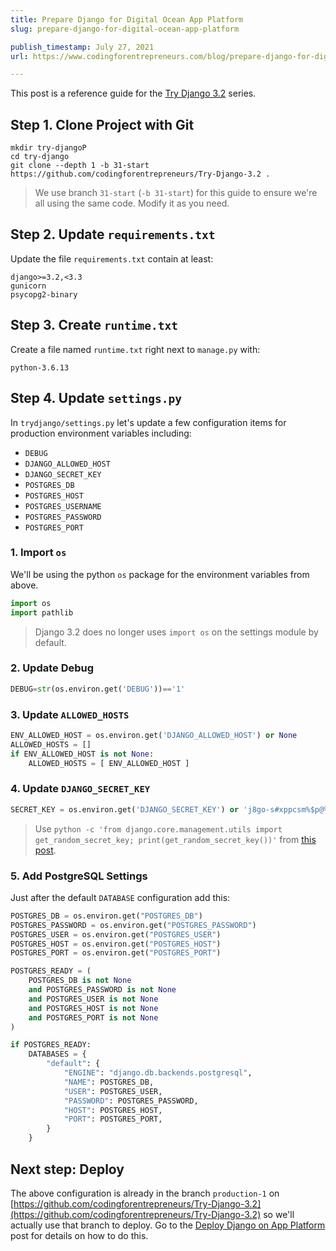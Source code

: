 ```yaml
---
title: Prepare Django for Digital Ocean App Platform
slug: prepare-django-for-digital-ocean-app-platform

publish_timestamp: July 27, 2021
url: https://www.codingforentrepreneurs.com/blog/prepare-django-for-digital-ocean-app-platform/

---
```


This post is a reference guide for the [Try Django 3.2](https://www.codingforentrepreneurs.com/projects/try-django-3-2) series. 


## Step 1. Clone Project with Git
```
mkdir try-djangoP
cd try-django
git clone --depth 1 -b 31-start https://github.com/codingforentrepreneurs/Try-Django-3.2 .
```
> We use branch `31-start` (`-b 31-start`) for this guide to ensure we're all using the same code. Modify it as you need.

## Step 2. Update `requirements.txt`
Update the file `requirements.txt` contain at least:
```
django>=3.2,<3.3
gunicorn
psycopg2-binary
```

## Step 3. Create `runtime.txt`
Create a file named `runtime.txt` right next to `manage.py` with:
```
python-3.6.13
```

## Step 4. Update `settings.py`
In `trydjango/settings.py` let's update a few configuration items for production environment variables including:

- `DEBUG`
- `DJANGO_ALLOWED_HOST`
- `DJANGO_SECRET_KEY`
- `POSTGRES_DB`
- `POSTGRES_HOST`
- `POSTGRES_USERNAME`
- `POSTGRES_PASSWORD`
- `POSTGRES_PORT`

### 1. Import `os`
We'll be using the python `os` package for the environment variables from above.
```python
import os
import pathlib
```
> Django 3.2 does no longer uses `import os` on the settings module by default.

### 2. Update Debug
```python
DEBUG=str(os.environ.get('DEBUG'))=='1'
```

### 3. Update `ALLOWED_HOSTS`
```python
ENV_ALLOWED_HOST = os.environ.get('DJANGO_ALLOWED_HOST') or None
ALLOWED_HOSTS = []
if ENV_ALLOWED_HOST is not None:
    ALLOWED_HOSTS = [ ENV_ALLOWED_HOST ]
```

### 4. Update `DJANGO_SECRET_KEY`
```python
SECRET_KEY = os.environ.get('DJANGO_SECRET_KEY') or 'j8go-s#xppcsm%$p@%q5we7u)l^%*z34ulo!o0-h%mx8%@q1-o'
```
> Use `python -c 'from django.core.management.utils import get_random_secret_key; print(get_random_secret_key())'` from [this post](https://www.codingforentrepreneurs.com/blog/create-a-one-off-django-secret-key/).



### 5. Add PostgreSQL Settings
Just after the default `DATABASE` configuration add this:

```python
POSTGRES_DB = os.environ.get("POSTGRES_DB")
POSTGRES_PASSWORD = os.environ.get("POSTGRES_PASSWORD")
POSTGRES_USER = os.environ.get("POSTGRES_USER")
POSTGRES_HOST = os.environ.get("POSTGRES_HOST")
POSTGRES_PORT = os.environ.get("POSTGRES_PORT")

POSTGRES_READY = (
    POSTGRES_DB is not None
    and POSTGRES_PASSWORD is not None
    and POSTGRES_USER is not None
    and POSTGRES_HOST is not None
    and POSTGRES_PORT is not None
)

if POSTGRES_READY:
    DATABASES = {
        "default": {
            "ENGINE": "django.db.backends.postgresql",
            "NAME": POSTGRES_DB,
            "USER": POSTGRES_USER,
            "PASSWORD": POSTGRES_PASSWORD,
            "HOST": POSTGRES_HOST,
            "PORT": POSTGRES_PORT,
        }
    }
```


## Next step: Deploy
The above configuration is already in the branch `production-1` on [https://github.com/codingforentrepreneurs/Try-Django-3.2](https://github.com/codingforentrepreneurs/Try-Django-3.2) so we'll actually use that branch to deploy. Go to the [Deploy Django on App Platform](https://www.codingforentrepreneurs.com/blog/deploy-django-to-digitalocean-app-platform) post for details on how to do this.